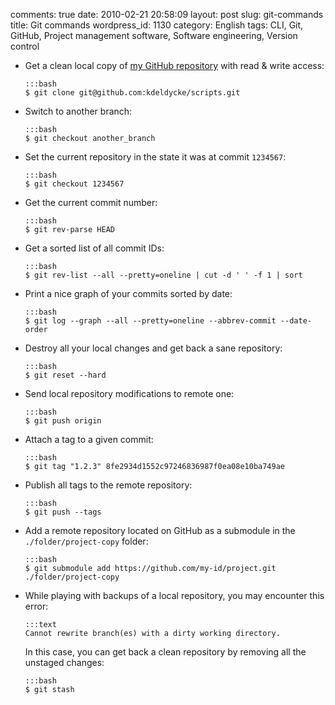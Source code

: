 comments: true
date: 2010-02-21 20:58:09
layout: post
slug: git-commands
title: Git commands
wordpress_id: 1130
category: English
tags: CLI, Git, GitHub, Project management software, Software engineering, Version control

  * Get a clean local copy of [my GitHub repository](http://github.com/kdeldycke/scripts) with read & write access:

        :::bash
        $ git clone git@github.com:kdeldycke/scripts.git

  * Switch to another branch:

        :::bash
        $ git checkout another_branch

  * Set the current repository in the state it was at commit `1234567`:

        :::bash
        $ git checkout 1234567

  * Get the current commit number:

        :::bash
        $ git rev-parse HEAD

  * Get a sorted list of all commit IDs:

        :::bash
        $ git rev-list --all --pretty=oneline | cut -d ' ' -f 1 | sort

  * Print a nice graph of your commits sorted by date:

        :::bash
        $ git log --graph --all --pretty=oneline --abbrev-commit --date-order

  * Destroy all your local changes and get back a sane repository:

        :::bash
        $ git reset --hard

  * Send local repository modifications to remote one:

        :::bash
        $ git push origin

  * Attach a tag to a given commit:

        :::bash
        $ git tag "1.2.3" 8fe2934d1552c97246836987f0ea08e10ba749ae

  * Publish all tags to the remote repository:

        :::bash
        $ git push --tags

  * Add a remote repository located on GitHub as a submodule in the `./folder/project-copy` folder:

        :::bash
        $ git submodule add https://github.com/my-id/project.git ./folder/project-copy

  * While playing with backups of a local repository, you may encounter this error:

        :::text
        Cannot rewrite branch(es) with a dirty working directory.

    In this case, you can get back a clean repository by removing all the unstaged changes:

        :::bash
        $ git stash

